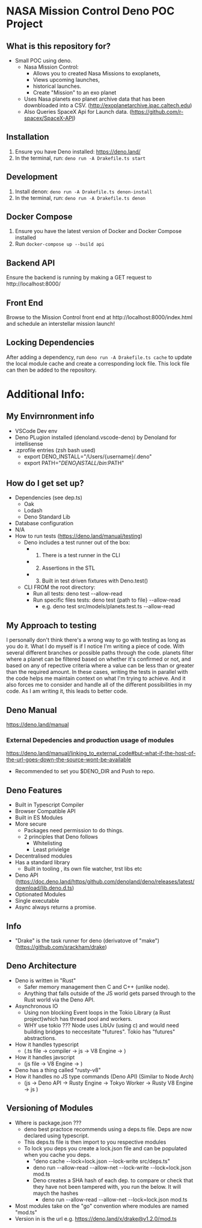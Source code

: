 # NASA Mission Control Deno POC Project

## What is this repository for?
* Small POC using deno.
  * Nasa Mission Control:
    * Allows you to created Nasa Missions to exoplanets, 
    * Views upcoming launches, 
    * historical launches. 
    * Create "Mission" to an exo planet
  * Uses Nasa planets exo planet archive data that has been downbloaded into a CSV. (http://exoplanetarchive.ipac.caltech.edu)
  * Also Queries SpaceX Api for Launch data. (https://github.com/r-spacex/SpaceX-API)
 
## Installation

1. Ensure you have Deno installed: https://deno.land/
2. In the terminal, run: `deno run -A Drakefile.ts start`

## Development

1. Install denon: `deno run -A Drakefile.ts denon-install`
2. In the terminal, run: `deno run -A Drakefile.ts denon`

## Docker Compose

1. Ensure you have the latest version of Docker and Docker Compose installed
1. Run `docker-compose up --build api`

## Backend API

Ensure the backend is running by making a GET request to http://localhost:8000/

## Front End

Browse to the Mission Control front end at http://localhost:8000/index.html and schedule an interstellar mission launch!

## Locking Dependencies

After adding a dependency, run `deno run -A Drakefile.ts cache` to update the local module cache and create a corresponding lock file. This lock file can then be added to the repository.

# Additional Info:

## My Envirnronment info 
* VSCode Dev env 
* Deno PLugion installed (denoland.vscode-deno) by Denoland for intellisense
* .zprofile entries (zsh bash used)
  * export DENO_INSTALL="/Users/{username}/.deno"
  * export PATH="$DENO_INSTALL/bin:$PATH"

## How do I get set up? ###
* Dependencies (see dep.ts)
  * Oak
  * Lodash
  * Deno Standard Lib
* Database configuration
 * N/A
* How to run tests (https://deno.land/manual/testing)
  * Deno includes a test runner out of the box:
    * 1. There is a test runner in the CLI
    * 2. Assertions in the STL
    * 3. Built in test driven fixtures with Deno.test()
  * CLI FROM the root directory:
    * Run all tests: deno test --allow-read
    * Run specific files tests: deno test {path to file} --allow-read 
      * e.g. deno test src/models/planets.test.ts --allow-read 

## My Approach to testing 
I personally don't think there's a wrong way to go with testing as long as you do it. 
What I do myself is if I notice I'm writing a piece of code.
With several different branches or possible paths through the code. planets
filter where a planet can be filtered based on whether it's confirmed or not, and based on any
of repective criteria where a value can be less than or greater than the required amount.
In these cases, writing the tests in parallel with the code helps me maintain context on what I'm trying
to achieve. And it also forces me to consider and handle all of the different possibilities in my code.
As I am writing it, this leads to better code.

## Deno Manual
https://deno.land/manual

### External Depedencies and production usage of modules
https://deno.land/manual/linking_to_external_code#but-what-if-the-host-of-the-url-goes-down-the-source-wont-be-available
* Recommended to set you $DENO_DIR and Push to repo. 

## Deno Features
* Built in Typescript Compiler
* Browser Compatible API
* Built in ES Modules
* More secure 
  * Packages need permission to do things.
  * 2 principles that Deno follows
    * Whitelisting
    * Least privielge
* Decentralised modules 
* Has a standard library
  * Built in tooling , its own file watcher, trst libs etc
* Deno API  (https://doc.deno.land/https/github.com/denoland/deno/releases/latest/download/lib.deno.d.ts)
* Optionated Modules 
* Single executable
* Async always returns a promise.

## Info
* "Drake" is the task runner for deno (derivatove of "make") (https://github.com/srackham/drake)

## Deno Architecture
* Deno is written in "Rust"
  * Safer memory management then C and C++ (unlike node).
  * Anything that falls outside of the JS world gets parsed through to the Rust world via the Deno API.
* Asynchronous IO
  * Using non blocking Event loops in the Tokio Library (a Rust project)which has thread pool and workers.
  * WHY use tokio ??? Node uses LibUv (using c) and would need building bridges to neccesitate "futures". Tokio has "futures" abstractions.
* How it handles typescript 
  * (.ts file -> compiler -> js -> V8 Engine -> )
* How it handles javscript 
  * (js file -> V8 Engine -> )
* Deno has a thing called "rusty-v8"
* How it handles no JS type commands (Deno API) (Similar to Node Arch)
  * (js -> Deno API -> Rusty Engine -> Tokyo Worker -> Rusty V8 Engine -> js )

## Versioning of Modules
* Where is package.json ???
  * deno best practoce recommends using a deps.ts file. Deps are now declared using typescript.
  * This deps.ts file is then import to you respective modules
  * To lock you deps you create a lock.json file and can be populated when you cache you deps. 
    * "deno cache --lock=lock.json --lock-write src/deps.ts"
    * deno run --allow-read --allow-net --lock-write --lock=lock.json  mod.ts
    * Deno creates a SHA hash of each dep. to compare or check that they have not been tampered with, you run the below. It will maych the hashes 
      * deno run --allow-read --allow-net --lock=lock.json  mod.ts
* Most modules take on the "go" convention where modules are named "mod.ts"
* Version in is the url e.g. https://deno.land/x/drake@v1.2.0/mod.ts

